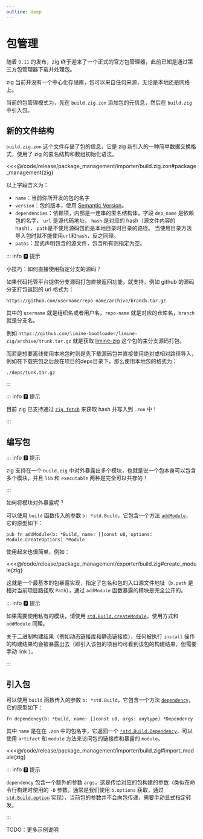 ```yaml
---
outline: deep
---
```


# 包管理

随着 `0.11` 的发布，zig 终于迎来了一个正式的官方包管理器，此前已知是通过第三方包管理器下载并处理包。

zig 当前并没有一个中心化存储库，包可以来自任何来源，无论是本地还是网络上。

当前的包管理模式为，先在 `build.zig.zon` 添加包的元信息，然后在 `build.zig` 中引入包。

## 新的文件结构

`build.zig.zon` 这个文件存储了包的信息，它是 zig 新引入的一种简单数据交换格式，使用了 zig 的匿名结构和数组初始化语法。

<<<@/code/release/package_management/importer/build.zig.zon#package_management{zig}

以上字段含义为：

- `name`：当前你所开发的包的名字
- `version`：包的版本，使用 [Semantic Version](https://semver.org/)。
- `dependencies`：依赖项，内部是一连串的匿名结构体，字段
  `dep_name` 是依赖包的名字，
  `url` 是源代码地址，
  `hash` 是对应的 hash（源文件内容的 hash），
  `path`是不使用源码包而是本地目录时目录的路径。
  当使用目录方法导入包时就不能使用`url`和`hash`，反之同理。
- `paths`：显式声明包含的源文件，包含所有则指定为空。

::: info 🅿️ 提示

小技巧：如何直接使用指定分支的源码？

如果代码托管平台提供分支源码打包直接返回功能，就支持，例如 github 的源码分支打包返回的 url 格式为：

`https://github.com/username/repo-name/archive/branch.tar.gz`

其中的 `username` 就是组织名或者用户名，`repo-name` 就是对应的仓库名，`branch` 就是分支名。

例如 `https://github.com/limine-bootloader/limine-zig/archive/trunk.tar.gz` 就是获取 [limine-zig](https://github.com/limine-bootloader/limine-zig) 这个包的主分支源码打包。

而若是想要离线使用本地包时则是先下载源码包并直接使用绝对或相对路径导入，例如在下载完包之后放在项目的deps目录下，那么使用本地包的格式为：

`./deps/tunk.tar.gz`

:::

::: info 🅿️ 提示

目前 zig 已支持通过 [`zig fetch`](../environment/zig-command#zig-fetch) 来获取 hash 并写入到 `.zon` 中！

:::

## 编写包

::: info 🅿️ 提示

zig 支持在一个 `build.zig` 中对外暴露出多个模块，也就是说一个包本身可以包含多个模块，并且 `lib` 和 `executable` 两种是完全可以共存的！

:::

如何将模块对外暴露呢？

可以使用 `build` 函数传入的参数 `b: *std.Build`，它包含一个方法 [`addModule`](https://ziglang.org/documentation/master/std/#std.Build.addModule)， 它的原型如下：

```zig
pub fn addModule(b: *Build, name: []const u8, options: Module.CreateOptions) *Module
```

使用起来也很简单，例如：

<<<@/code/release/package_management/exporter/build.zig#create_module{zig}

这就是一个最基本的包暴露实现，指定了包名和包的入口源文件地址（`b.path` 是相对当前项目路径取 `Path`），通过 `addModule` 函数暴露的模块是完全公开的。

::: info 🅿️ 提示

如果需要使用私有的模块，请使用 [`std.Build.createModule`](https://ziglang.org/documentation/master/std/#std.Build.createModule)，使用方式和 `addModule` 同理。

关于二进制构建结果（例如动态链接库和静态链接库），任何被执行 `install` 操作的构建结果均会被暴露出去（即引入该包的项目均可看到该包的构建结果，但需要手动 link ）。

:::

## 引入包

可以使用 `build` 函数传入的参数 `b: *std.Build`，它包含一个方法 [`dependency`](https://ziglang.org/documentation/master/std/#std.Build.dependency)， 它的原型如下：

```zig
fn dependency(b: *Build, name: []const u8, args: anytype) *Dependency
```

其中 `name` 是在在 `.zon` 中的包名字，它返回一个 [`*std.Build.Dependency`](https://ziglang.org/documentation/master/std/#std.Build.Dependency)，可以使用 `artifact` 和 `module` 方法来访问包的链接库和暴露的 `module`。

<<<@/code/release/package_management/importer/build.zig#import_module{zig}

::: info 🅿️ 提示

`dependency` 包含一个额外的参数 `args`，这是传给对应的包构建的参数（类似在命令行构建时使用的 `-D` 参数，通常是我们使用 `b.options` 获取，通过 [`std.Build.option`](https://ziglang.org/documentation/master/std/#std.Build.option) 实现），当前包的参数并不会向包传递，需要手动显式指定转发。

:::

TODO：更多示例说明
